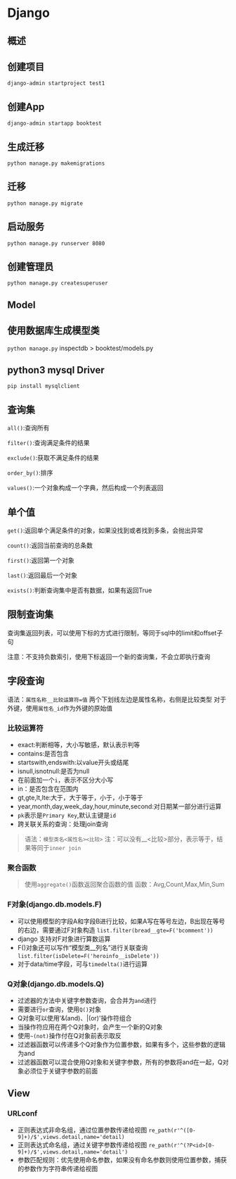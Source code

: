 # Django

## 概述
## 创建项目
`django-admin startproject test1`

## 创建App
`django-admin startapp booktest`

## 生成迁移
`python manage.py makemigrations`

## 迁移
`python manage.py migrate`

## 启动服务
`python manage.py runserver 8080`

## 创建管理员
`python manage.py createsuperuser`

## Model
## 使用数据库生成模型类
`python manage.py` inspectdb > booktest/models.py

## python3 mysql Driver
`pip install mysqlclient`

## 查询集
`all()`:查询所有

`filter()`:查询满足条件的结果

`exclude()`:获取不满足条件的结果

`order_by()`:排序

`values()`:一个对象构成一个字典，然后构成一个列表返回

## 单个值
`get()`:返回单个满足条件的对象，如果没找到或者找到多条，会抛出异常

`count()`:返回当前查询的总条数

`first()`:返回第一个对象

`last()`:返回最后一个对象

`exists()`:判断查询集中是否有数据，如果有返回True

## 限制查询集
查询集返回列表，可以使用下标的方式进行限制，等同于sql中的limit和offset子句

注意：不支持负数索引，使用下标返回一个新的查询集，不会立即执行查询

## 字段查询
语法：`属性名称__比较运算符=值`
两个下划线左边是属性名称，右侧是比较类型
对于外键，使用`属性名_id`作为外键的原始值
### 比较运算符
* exact:判断相等，大小写敏感，默认表示判等
* contains:是否包含
* startswith,endswith:以value开头或结尾
* isnull,isnotnull:是否为null
* 在前面加一个`i`，表示不区分大小写
* in：是否包含在范围内
* gt,gte,lt,lte:大于，大于等于，小于，小于等于
* year,month,day,week_day,hour,minute,second:对日期某一部分进行运算
* `pk`表示是`Primary Key`,默认主键是`id`
* 跨关联关系的查询：处理join查询
> 语法：`模型类名<属性名><比较>`
> 注：可以没有__<比较>部分，表示等于，结果等同于`inner join`

### 聚合函数
> 使用`aggregate()`函数返回聚合函数的值
> 函数：Avg,Count,Max,Min,Sum

### F对象(django.db.models.F)
* 可以使用模型的字段A和字段B进行比较，如果A写在等号左边，B出现在等号的右边，需要通过F对象构造 `list.filter(bread__gte=F('bcomment'))`
* django 支持对F对象进行算数运算
* F()对象还可以写作“模型类__列名”进行关联查询 `list.filter(isDelete=F('heroinfo__isDelete'))`
* 对于data/time字段，可与`timedelta()`进行运算

### Q对象(django.db.models.Q)
* 过滤器的方法中关键字参数查询，会合并为`and`进行
* 需要进行`or`查询，使用`Q()`对象
* Q对象可以使用'&(and)、|(or)'操作符组合
* 当操作符应用在两个Q对象时，会产生一个新的Q对象
* 使用`~(not)`操作付在Q对象前表示取反
* 过滤器函数可以传递多个Q对象作为位置参数，如果有多个，这些参数的逻辑为and
* 过滤器函数可以混合使用Q对象和关键字参数，所有的参数将and在一起，Q对象必须位于关键字参数的前面

## View
### URLconf
* 正则表达式非命名组，通过位置参数传递给视图
`re_path(r'^([0-9]+)/$',views.detail,name='detail)`
* 正则表达式命名组，通过关键字参数传递给视图
`re_path(r'^(?P<id>[0-9]+)/$',views.detail,name='detail')`
* 参数匹配规则：优先使用命名参数，如果没有命名参数则使用位置参数，捕获的参数作为字符串传递给视图



















